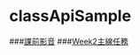 # classApiSample
###[課前影音](https://github.com/Takashi2377/classApiSample/tree/main/%E8%AA%B2%E5%89%8D%E5%BD%B1%E9%9F%B3)
###[Week2主線任務](https://github.com/Takashi2377/classApiSample/tree/main/MainMission(week2))
